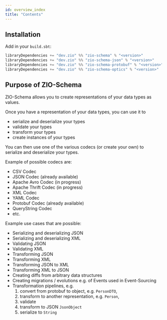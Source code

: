 ```yaml
---
id: overview_index
title: "Contents"
---
```


## Installation

Add in your `build.sbt`:

```scala
libraryDependencies += "dev.zio" %% "zio-schema" % "<version>"
libraryDependencies += "dev.zio" %% "zio-schema-json" % "<version>"
libraryDependencies += "dev.zio" %% "zio-schema-protobuf" % "<version>"
libraryDependencies += "dev.zio" %% "zio-schema-optics" % "<version>"
```

## Purpose of ZIO-Schema
ZIO-Schema allows you to create representations of your data types as values. 

Once you have a representation of your data types, you can use it to 
 - serialize and deserialize your types
 - validate your types
 - transform your types
 - create instances of your types

You can then use one of the various codecs (or create your own) to serialize and deserialize your types.

Example of possible codecs are:
 - CSV Codec
 - JSON Codec (already available)
 - Apache Avro Codec (in progress)
 - Apache Thrift Codec (in progress)
 - XML Codec
 - YAML Codec
 - Protobuf Codec (already available)
 - QueryString Codec
 - etc.

Example use cases that are possible:
 - Serializing and deserializing JSON
 - Serializing and deserializing XML
 - Validating JSON
 - Validating XML
 - Transforming JSON
 - Transforming XML
 - Transforming JSON to XML
 - Transforming XML to JSON
 - Creating diffs from arbitrary data structures
 - Creating migrations / evolutions e.g. of Events used in Event-Sourcing
 - Transformation pipelines, e.g. 
   1. convert from protobuf to object, e.g. `PersonDTO`,
   2. transform to another representation, e.g. `Person`,
   3. validate
   4. transform to JSON `JsonObject`
   5. serialize to `String`



